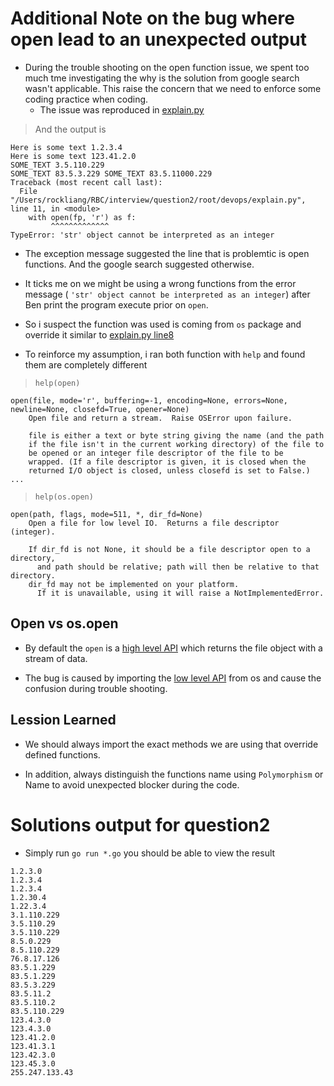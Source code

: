 # Additional Note on the bug where open lead to an unexpected output 
- During the trouble shooting on the open function issue, we spent too much tme investigating the why is the solution from google search wasn't applicable. This raise the concern that we need to enforce some coding practice when coding. 
  - The issue was reproduced in [explain.py](https://github.com/Riotpiaole/result_done_in_golang/blob/main/question2/root/devops/explain.py) 

> And the output is
```
Here is some text 1.2.3.4
Here is some text 123.41.2.0
SOME_TEXT 3.5.110.229
SOME_TEXT 83.5.3.229 SOME_TEXT 83.5.11000.229
Traceback (most recent call last):
  File "/Users/rockliang/RBC/interview/question2/root/devops/explain.py", line 11, in <module>
    with open(fp, 'r') as f:
         ^^^^^^^^^^^^^
TypeError: 'str' object cannot be interpreted as an integer
```
- The exception message suggested the line that is problemtic is open functions. And the google search suggested otherwise.

- It ticks me on we might be using a wrong functions from the error message ( `'str' object cannot be interpreted as an integer`) after Ben print the program execute prior on `open`.

- So i suspect the function was used is coming from `os` package and override it similar to [explain.py line8](https://github.com/Riotpiaole/result_done_in_golang/blob/main/question2/root/devops/explain.py#L8)

- To reinforce my assumption, i ran both function with `help` and found them are completely different
> `help(open)`
```
open(file, mode='r', buffering=-1, encoding=None, errors=None, newline=None, closefd=True, opener=None)
    Open file and return a stream.  Raise OSError upon failure.

    file is either a text or byte string giving the name (and the path
    if the file isn't in the current working directory) of the file to
    be opened or an integer file descriptor of the file to be
    wrapped. (If a file descriptor is given, it is closed when the
    returned I/O object is closed, unless closefd is set to False.)
...
```

> `help(os.open)`
```
open(path, flags, mode=511, *, dir_fd=None)
    Open a file for low level IO.  Returns a file descriptor (integer).

    If dir_fd is not None, it should be a file descriptor open to a directory,
      and path should be relative; path will then be relative to that directory.
    dir_fd may not be implemented on your platform.
      If it is unavailable, using it will raise a NotImplementedError.
```

## Open vs os.open

- By default the `open` is a [high level API](https://docs.python.org/3/library/functions.html#open) which returns the file object with a stream of data. 

- The bug is caused by importing the [low level API](https://docs.python.org/3/library/os.html#os.open) from os and cause the confusion during trouble shooting. 


## Lession Learned
- We should always import the exact methods we are using that override defined functions.

- In addition, always distinguish the functions name using `Polymorphism` or Name to avoid unexpected blocker during the code.

# Solutions output for question2
- Simply run `go run *.go` you should be able to view the result
```
1.2.3.0
1.2.3.4
1.2.3.4
1.2.30.4
1.22.3.4
3.1.110.229
3.5.110.29
3.5.110.229
8.5.0.229
8.5.110.229
76.8.17.126
83.5.1.229
83.5.1.229
83.5.3.229
83.5.11.2
83.5.110.2
83.5.110.229
123.4.3.0
123.4.3.0
123.41.2.0
123.41.3.1
123.42.3.0
123.45.3.0
255.247.133.43
```

